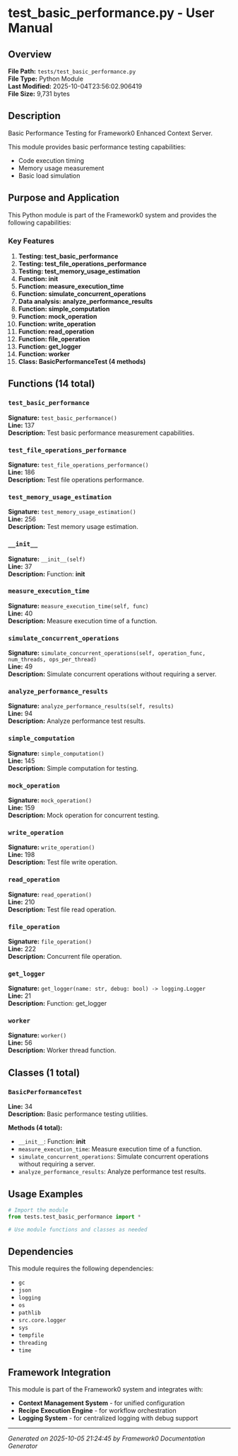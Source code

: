 # test_basic_performance.py - User Manual

## Overview
**File Path:** `tests/test_basic_performance.py`  
**File Type:** Python Module  
**Last Modified:** 2025-10-04T23:56:02.906419  
**File Size:** 9,731 bytes  

## Description
Basic Performance Testing for Framework0 Enhanced Context Server.

This module provides basic performance testing capabilities:
- Code execution timing
- Memory usage measurement
- Basic load simulation

## Purpose and Application
This Python module is part of the Framework0 system and provides the following capabilities:

### Key Features
1. **Testing: test_basic_performance**
2. **Testing: test_file_operations_performance**
3. **Testing: test_memory_usage_estimation**
4. **Function: __init__**
5. **Function: measure_execution_time**
6. **Function: simulate_concurrent_operations**
7. **Data analysis: analyze_performance_results**
8. **Function: simple_computation**
9. **Function: mock_operation**
10. **Function: write_operation**
11. **Function: read_operation**
12. **Function: file_operation**
13. **Function: get_logger**
14. **Function: worker**
15. **Class: BasicPerformanceTest (4 methods)**

## Functions (14 total)

### `test_basic_performance`

**Signature:** `test_basic_performance()`  
**Line:** 137  
**Description:** Test basic performance measurement capabilities.

### `test_file_operations_performance`

**Signature:** `test_file_operations_performance()`  
**Line:** 186  
**Description:** Test file operations performance.

### `test_memory_usage_estimation`

**Signature:** `test_memory_usage_estimation()`  
**Line:** 256  
**Description:** Test memory usage estimation.

### `__init__`

**Signature:** `__init__(self)`  
**Line:** 37  
**Description:** Function: __init__

### `measure_execution_time`

**Signature:** `measure_execution_time(self, func)`  
**Line:** 40  
**Description:** Measure execution time of a function.

### `simulate_concurrent_operations`

**Signature:** `simulate_concurrent_operations(self, operation_func, num_threads, ops_per_thread)`  
**Line:** 49  
**Description:** Simulate concurrent operations without requiring a server.

### `analyze_performance_results`

**Signature:** `analyze_performance_results(self, results)`  
**Line:** 94  
**Description:** Analyze performance test results.

### `simple_computation`

**Signature:** `simple_computation()`  
**Line:** 145  
**Description:** Simple computation for testing.

### `mock_operation`

**Signature:** `mock_operation()`  
**Line:** 159  
**Description:** Mock operation for concurrent testing.

### `write_operation`

**Signature:** `write_operation()`  
**Line:** 198  
**Description:** Test file write operation.

### `read_operation`

**Signature:** `read_operation()`  
**Line:** 210  
**Description:** Test file read operation.

### `file_operation`

**Signature:** `file_operation()`  
**Line:** 222  
**Description:** Concurrent file operation.

### `get_logger`

**Signature:** `get_logger(name: str, debug: bool) -> logging.Logger`  
**Line:** 21  
**Description:** Function: get_logger

### `worker`

**Signature:** `worker()`  
**Line:** 56  
**Description:** Worker thread function.


## Classes (1 total)

### `BasicPerformanceTest`

**Line:** 34  
**Description:** Basic performance testing utilities.

**Methods (4 total):**
- `__init__`: Function: __init__
- `measure_execution_time`: Measure execution time of a function.
- `simulate_concurrent_operations`: Simulate concurrent operations without requiring a server.
- `analyze_performance_results`: Analyze performance test results.


## Usage Examples

```python
# Import the module
from tests.test_basic_performance import *

# Use module functions and classes as needed
```


## Dependencies

This module requires the following dependencies:

- `gc`
- `json`
- `logging`
- `os`
- `pathlib`
- `src.core.logger`
- `sys`
- `tempfile`
- `threading`
- `time`


## Framework Integration

This module is part of the Framework0 system and integrates with:

- **Context Management System** - for unified configuration
- **Recipe Execution Engine** - for workflow orchestration
- **Logging System** - for centralized logging with debug support


---
*Generated on 2025-10-05 21:24:45 by Framework0 Documentation Generator*
